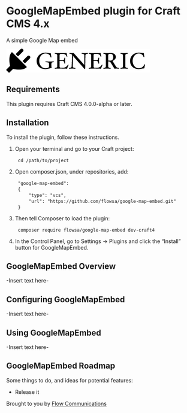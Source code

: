 # GoogleMapEmbed plugin for Craft CMS 4.x

A simple Google Map embed

![Screenshot](resources/img/plugin-logo.png)

## Requirements

This plugin requires Craft CMS 4.0.0-alpha or later.

## Installation

To install the plugin, follow these instructions.

1. Open your terminal and go to your Craft project:

        cd /path/to/project

2. Open composer.json, under repositories, add:

        "google-map-embed":
        {
            "type": "vcs",
            "url": "https://github.com/flowsa/google-map-embed.git"
        }

3. Then tell Composer to load the plugin:

        composer require flowsa/google-map-embed dev-craft4

4. In the Control Panel, go to Settings → Plugins and click the “Install” button for GoogleMapEmbed.

## GoogleMapEmbed Overview

-Insert text here-

## Configuring GoogleMapEmbed

-Insert text here-

## Using GoogleMapEmbed

-Insert text here-

## GoogleMapEmbed Roadmap

Some things to do, and ideas for potential features:

* Release it

Brought to you by [Flow Communications](https://www.flowsa.com)

